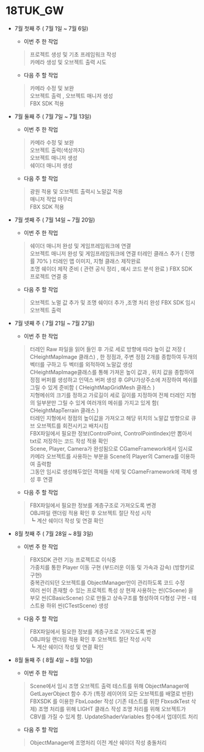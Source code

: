 # 18TUK_GW

+ 7월 첫째 주 ( 7월 1일 ~ 7월 6일)
    - 이번 주 한 작업
    > 프로젝트 생성 및 기초 프레임워크 작성\
    > 카메라 생성 및 오브젝트 출력 시도


    - 다음 주 할 작업
    > 카메라 수정 및 보완\
    > 오브젝트 출력 , 오브젝트 매니저 생성\
    > FBX SDK 적용
     
+ 7월 둘째 주 ( 7월 7일 ~ 7월 13일)
    - 이번 주 한 작업
    > 카메라 수정 및 보완\
    > 오브젝트 출력(색상까지)\
    > 오브젝트 매니저 생성\
    > 쉐이더 매니저 생성


    - 다음 주 할 작업
    > 광원 적용 및 오브젝트 출력시 노말값 적용\
    > 매니저 작업 마무리\
    > FBX SDK 적용

+ 7월 셋째 주 ( 7월 14일 ~ 7월 20일)
    - 이번 주 한 작업
    > 쉐이더 매니저 완성 및 게임프레임워크에 연결\
    > 오브젝트 매니저 완성 및 게임프레임워크에 연결
    > 터레인 클래스 추가 ( 진행률 70% ) 터레인 맵 이미지, 지형 클래스 제작완료 \
       조명 쉐이더 제작 준비 ( 관련 공식 정리 , 예시 코드 분석 완료 )
    > FBX SDK 프로젝트 연결 중 

    - 다음 주 할 작업
    >  오브젝트 노멀 값 추가 및 조명 쉐이더 추가 ,조명 처리 완성
    > FBX SDK 임시 오브젝트 출력

+ 7월 넷째 주 ( 7월 21일 ~ 7월 27일)
    - 이번 주 한 작업
    > 터레인 Raw 파일을 읽어 들인 후 가로 세로 방향에 따라 높이 값 저장 ( CHeightMapImage 클래스) , 한 정점과, 주변 정점 2개를 종합하여
    > 두개의 벡터를 구하고 두 벡터를 외적하여 노말값 생성\
    > CHeightMapImage클래스를 통해 가져온 높이 값과 , 위치 값을 종합하여 정점 버퍼를 생성하고 인덱스 버퍼 생성 후 GPU가상주소에 저장하여
    > 메쉬를 그릴 수 있게 준비함 ( CHeightMapGridMesh 클래스 )\
    > 지형메쉬의 크기를 정하고 가로길이 세로 길이를 지정하여 전체 터레인 지형의 일부분만 그릴 수 있게 여러개의 메쉬를 가지고 있게 함( CHeightMapTerrain 클래스 )\
    > 터레인 지형에서 정점의 높이값을 가져오고 해당 위치의 노말값 방향으로 큐브 오브젝트를 회전시키고 배치시킴\
    > FBX파일에서 필요한 정보(ControlPoint, ControlPointIndex)만 뽑아서 txt로 저장하는 코드 작성 적용 확인\
    > Scene, Player, Camera가 완성됨으로 CGameFramework에서 임시로 카메라 오브젝트를 사용하는 부분을 Scene의 Player의 Camera를 이용하여 출력함\
    > 그동안 임시로 생성해두었던 객체들 삭제 및 CGameFramework에 객체 생성 후 연결

    - 다음 주 할 작업
    > FBX파일에서 필요한 정보를 계층구조로 가져오도록 변경\
    > OBJ파일 랜더링 적용 확인 후 오브젝트 절단 작성 시작\
    > ┗ 계산 쉐이더 작성 및 연결 확인

+ 8월 첫째 주 ( 7월 28일 ~ 8월 3일)
    - 이번 주 한 작업
    > FBXSDK 관련 기능 프로젝트로 이식중\
    > 가중치를 통한 Player 이동 구현 (부드러운 이동 및 가속과 감속) (방향키로 구현)\
    > 중복관리되던 오브젝트를 ObjectManager만이 관리하도록 코드 수정\
    > 여러 씬이 존재할 수 있는 프로젝트 특성 상 현재 사용하는 씬(CScene) 을 부모 씬(CBasicScene) 으로 만들고 상속구조를 형성하여 다형성 구현 - 테스트용 하위 씬(CTestScene) 생성
    
    - 다음 주 할 작업
    > FBX파일에서 필요한 정보를 계층구조로 가져오도록 변경\
    > OBJ파일 랜더링 적용 확인 후 오브젝트 절단 작성 시작\
    > ┗ 계산 쉐이더 작성 및 연결 확인

+ 8월 둘째 주 ( 8월 4일 ~ 8월 10일)
    - 이번 주 한 작업
    > Scene에서 임시 조명 오브젝트 출력 테스트를 위해 ObjectManager에 GetLayerObject 함수 추가 (특정 레이어의 모든 오브젝트를 배열로 반환)
    > FBXSDK 를 이용한 FbxLoader 작성 (기존 테스트를 위한 FbxsdkTest 삭제)
    > 조명 처리를 위해 LIGHT 클래스 작성
    > 조명 처리를 위해 오브젝트가 CBV를 가질 수 있게 함. UpdateShaderVariables 함수에서 업데이트 처리
    
    - 다음 주 할 작업
    > ObjectManager에 조명처리 이전
    > 계산 쉐이더 작성
    > 충돌처리